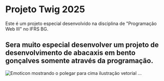 # Projeto Twig 2025

  

Este é um projeto especial desenvolvido na disciplina de "Programação Web III" no IFRS BG.

  

## Sera muito especial desenvolver um projeto de desenvolvimento de abacaxis em bento gonçalves somente através da programação.

![Emoticon mostrando o polegar para cima ilustração vetorial ...](https://img.freepik.com/vetores-premium/emoticon-mostrando-o-polegar-para-cima-ilustracao-vetorial-legal_255498-808.jpg)